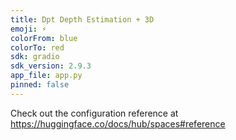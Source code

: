 ```yaml
---
title: Dpt Depth Estimation + 3D
emoji: ⚡
colorFrom: blue
colorTo: red
sdk: gradio
sdk_version: 2.9.3
app_file: app.py
pinned: false
---
```


Check out the configuration reference at https://huggingface.co/docs/hub/spaces#reference
